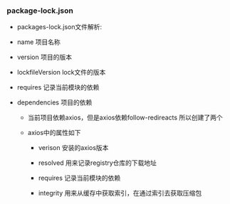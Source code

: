 ### package-lock.json

- packages-lock.json文件解析:

- name 项目名称

- version 项目的版本

- lockfileVersion lock文件的版本

- requires 记录当前模块的依赖

- dependencies 项目的依赖

  - 当前项目依赖axios，但是axios依赖follow-redireacts 所以创建了两个

  - axios中的属性如下

    - verison 安装的axios版本

    - resolved 用来记录registry仓库的下载地址

    - requires 记录当前模块的依赖

    - integrity 用来从缓存中获取索引，在通过索引去获取压缩包

      
